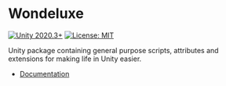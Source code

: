# **Wondeluxe**

[![Unity 2020.3+](https://img.shields.io/badge/unity-2020.3%2B-blue.svg)](https://unity3d.com/get-unity/download)
[![License: MIT](https://img.shields.io/badge/License-MIT-brightgreen.svg)](https://github.com/wondeluxe/unity-wondeluxe/blob/main/LICENSE.md)

Unity package containing general purpose scripts, attributes and extensions for making life in Unity easier.

- [Documentation](https://wondeluxe.github.io/unity-docs/wondeluxe/)